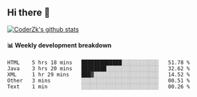 ## Hi there 👋

[![CoderZk's github stats](https://github-readme-stats.vercel.app/api?username=zhoukuo123&show_icons=true&count_private=true)](https://github.com/anuraghazra/github-readme-stats)

#### :bar_chart: Weekly development breakdown

<!--START_SECTION:waka-->
```text
HTML    5 hrs 18 mins   █████████████░░░░░░░░░░░░   51.78 % 
Java    3 hrs 20 mins   ████████░░░░░░░░░░░░░░░░░   32.62 % 
XML     1 hr 29 mins    ███▓░░░░░░░░░░░░░░░░░░░░░   14.52 % 
Other   3 mins          ░░░░░░░░░░░░░░░░░░░░░░░░░   00.51 % 
Text    1 min           ░░░░░░░░░░░░░░░░░░░░░░░░░   00.26 % 
```
<!--END_SECTION:waka-->
